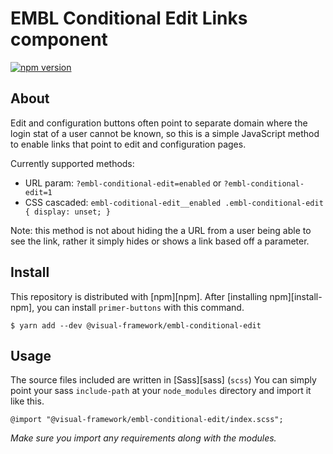 # EMBL Conditional Edit Links component

[![npm version](https://badge.fury.io/js/%40visual-framework%2Fembl-conditional-edit.svg)](https://badge.fury.io/js/%40visual-framework%2Fembl-conditional-edit)

## About

Edit and configuration buttons often point to separate domain where the login stat of a user cannot be known, so this is a simple JavaScript method to enable links that point to edit and configuration pages.

Currently supported methods:
- URL param: `?embl-conditional-edit=enabled` or `?embl-conditional-edit=1`
- CSS cascaded: `embl-coditional-edit__enabled .embl-conditional-edit { display: unset; }`

Note: this method is not about hiding the a URL from a user being able to see the link, rather it simply hides or shows a link based off a parameter.

## Install

This repository is distributed with [npm][npm]. After [installing npm][install-npm], you can install `primer-buttons` with this command.

```
$ yarn add --dev @visual-framework/embl-conditional-edit
```

## Usage

The source files included are written in [Sass][sass] (`scss`) You can simply point your sass `include-path` at your `node_modules` directory and import it like this.

```
@import "@visual-framework/embl-conditional-edit/index.scss";
```

_Make sure you import any requirements along with the modules._

